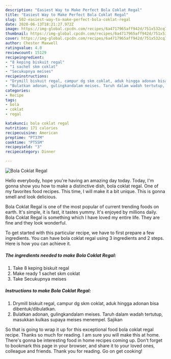```yaml
---
description: "Easiest Way to Make Perfect Bola Coklat Regal"
title: "Easiest Way to Make Perfect Bola Coklat Regal"
slug: 502-easiest-way-to-make-perfect-bola-coklat-regal
date: 2020-06-13T18:21:27.972Z
image: https://img-global.cpcdn.com/recipes/6a4717965aff942d/751x532cq70/bola-coklat-regal-foto-resep-utama.jpg
thumbnail: https://img-global.cpcdn.com/recipes/6a4717965aff942d/751x532cq70/bola-coklat-regal-foto-resep-utama.jpg
cover: https://img-global.cpcdn.com/recipes/6a4717965aff942d/751x532cq70/bola-coklat-regal-foto-resep-utama.jpg
author: Chester Maxwell
ratingvalue: 4.8
reviewcount: 15129
recipeingredient:
- "8 keping biskuit regal"
- "1 sachet skm coklat"
- "Secukupnya meises"
recipeinstructions:
- "Drymill biskuit regal, campur dg skm coklat, aduk hingga adonan bisa dibentuk/dibulatkan."
- "Bulatkan adonan, gulingkandalam meises. Taruh dalam wadah tertutup, masukkan kulkas supaya meises menempel. Sajikan"
categories:
- Recipe
tags:
- bola
- coklat
- regal

katakunci: bola coklat regal 
nutrition: 171 calories
recipecuisine: American
preptime: "PT37M"
cooktime: "PT55M"
recipeyield: "3"
recipecategory: Dinner

---
```



![Bola Coklat Regal](https://img-global.cpcdn.com/recipes/6a4717965aff942d/751x532cq70/bola-coklat-regal-foto-resep-utama.jpg)

Hello everybody, hope you're having an amazing day today. Today, I'm gonna show you how to make a distinctive dish, bola coklat regal. One of my favorites food recipes. This time, I will make it a bit unique. This is gonna smell and look delicious.



Bola Coklat Regal is one of the most popular of current trending foods on earth. It's simple, it is fast, it tastes yummy. It's enjoyed by millions daily. Bola Coklat Regal is something which I have loved my entire life. They are fine and they look wonderful.


To get started with this particular recipe, we have to first prepare a few ingredients. You can have bola coklat regal using 3 ingredients and 2 steps. Here is how you can achieve it.

<!--inarticleads1-->

##### The ingredients needed to make Bola Coklat Regal:

1. Take 8 keping biskuit regal
1. Make ready 1 sachet skm coklat
1. Take Secukupnya meises




<!--inarticleads2-->

##### Instructions to make Bola Coklat Regal:

1. Drymill biskuit regal, campur dg skm coklat, aduk hingga adonan bisa dibentuk/dibulatkan.
1. Bulatkan adonan, gulingkandalam meises. Taruh dalam wadah tertutup, masukkan kulkas supaya meises menempel. Sajikan




So that is going to wrap it up for this exceptional food bola coklat regal recipe. Thanks so much for reading. I am sure you will make this at home. There's gonna be interesting food in home recipes coming up. Don't forget to bookmark this page in your browser, and share it to your loved ones, colleague and friends. Thank you for reading. Go on get cooking!
